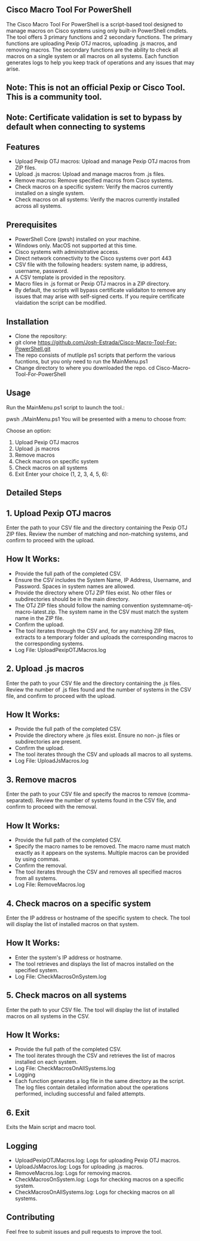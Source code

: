 ## Cisco Macro Tool For PowerShell
The Cisco Macro Tool For PowerShell is a script-based tool designed to manage macros on Cisco systems using only built-in PowerShell cmdlets. The tool offers 3 primary functions and 2 secondary functions. The primary functions are uploading Pexip OTJ macros, uploading .js macros, and removing macros. The secondary functions are the ability to check all macros on a single system or all macros on all systems. Each function generates logs to help you keep track of operations and any issues that may arise.

## Note: This is not an official Pexip or Cisco Tool. This is a community tool.
## Note: Certificate validation is set to bypass by default when connecting to systems

## Features
- Upload Pexip OTJ macros: Upload and manage Pexip OTJ macros from ZIP files.
- Upload .js macros: Upload and manage macros from .js files.
- Remove macros: Remove specified macros from Cisco systems.
- Check macros on a specific system: Verify the macros currently installed on a single system.
- Check macros on all systems: Verify the macros currently installed across all systems.

## Prerequisites
- PowerShell Core (pwsh) installed on your machine.
- Windows only. MacOS not supported at this time.
- Cisco systems with administrative access.
- Direct network connectivity to the Cisco systems over port 443
- CSV file with the following headers: system name, ip address, username, password.
- A CSV template is provided in the repository.
- Macro files in .js format or Pexip OTJ macros in a ZIP directory.
- By default, the scripts will bypass certificate validaiton to remove any issues that may arise with self-signed certs. If you require certificate vlaidation the script can be modified.

## Installation
- Clone the repository:
- git clone https://github.com/Josh-Estrada/Cisco-Macro-Tool-For-PowerShell.git
- The repo consists of mutliple ps1 scripts that perform the various fucntions, but you only need to run the MainMenu.ps1
- Change directory to where you downloaded the repo. cd Cisco-Macro-Tool-For-PowerShell

## Usage
Run the MainMenu.ps1 script to launch the tool.:

pwsh ./MainMenu.ps1
You will be presented with a menu to choose from:

Choose an option:
1. Upload Pexip OTJ macros
2. Upload .js macros
3. Remove macros
4. Check macros on specific system
5. Check macros on all systems
6. Exit
Enter your choice (1, 2, 3, 4, 5, 6):

## Detailed Steps
## 1. Upload Pexip OTJ macros
Enter the path to your CSV file and the directory containing the Pexip OTJ ZIP files. Review the number of matching and non-matching systems, and confirm to proceed with the upload.

## How It Works:
- Provide the full path of the completed CSV.
- Ensure the CSV includes the System Name, IP Address, Username, and Password. Spaces in system names are allowed.
- Provide the directory where OTJ ZIP files exist. No other files or subdirectories should be in the main directory.
- The OTJ ZIP files should follow the naming convention systemname-otj-macro-latest.zip. The system name in the CSV must match the system name in the ZIP file.
- Confirm the upload.
- The tool iterates through the CSV and, for any matching ZIP files, extracts to a temporary folder and uploads the corresponding macros to the corresponding 
  systems.
- Log File: UploadPexipOTJMacros.log


## 2. Upload .js macros
Enter the path to your CSV file and the directory containing the .js files. Review the number of .js files found and the number of systems in the CSV file, and confirm to proceed with the upload.

## How It Works:
- Provide the full path of the completed CSV.
- Provide the directory where .js files exist. Ensure no non-.js files or subdirectories are present.
- Confirm the upload.
- The tool iterates through the CSV and uploads all macros to all systems.
- Log File: UploadJsMacros.log


## 3. Remove macros
Enter the path to your CSV file and specify the macros to remove (comma-separated). Review the number of systems found in the CSV file, and confirm to proceed with the removal.

## How It Works:

- Provide the full path of the completed CSV.
- Specify the macro names to be removed. The macro name must match exactly as it appears on the systems. Multiple macros can be provided by using commas.
- Confirm the removal.
- The tool iterates through the CSV and removes all specified macros from all systems.
- Log File: RemoveMacros.log


## 4. Check macros on a specific system
Enter the IP address or hostname of the specific system to check. The tool will display the list of installed macros on that system.

## How It Works:

- Enter the system's IP address or hostname.
- The tool retrieves and displays the list of macros installed on the specified system.
- Log File: CheckMacrosOnSystem.log


## 5. Check macros on all systems
Enter the path to your CSV file. The tool will display the list of installed macros on all systems in the CSV.

## How It Works:

- Provide the full path of the completed CSV.
- The tool iterates through the CSV and retrieves the list of macros installed on each system.
- Log File: CheckMacrosOnAllSystems.log
- Logging
- Each function generates a log file in the same directory as the script. The log files contain detailed information about the operations performed, including 
  successful and failed attempts.

## 6. Exit
Exits the Main script and macro tool.

## Logging
- UploadPexipOTJMacros.log: Logs for uploading Pexip OTJ macros.
- UploadJsMacros.log: Logs for uploading .js macros.
- RemoveMacros.log: Logs for removing macros.
- CheckMacrosOnSystem.log: Logs for checking macros on a specific system.
- CheckMacrosOnAllSystems.log: Logs for checking macros on all systems.

## Contributing
Feel free to submit issues and pull requests to improve the tool.
